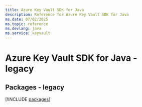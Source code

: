 ```yaml
---
title: Azure Key Vault SDK for Java
description: Reference for Azure Key Vault SDK for Java
ms.date: 07/02/2025
ms.topic: reference
ms.devlang: java
ms.service: keyvault
---
```

# Azure Key Vault SDK for Java - legacy
## Packages - legacy
[!INCLUDE [packages](key-vault-index.md)]